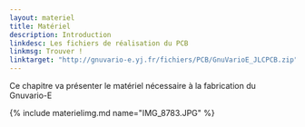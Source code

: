 ```yaml
---
layout: materiel
title: Matériel
description: Introduction
linkdesc: Les fichiers de réalisation du PCB
linkmsg: Trouver !
linktarget: "http://gnuvario-e.yj.fr/fichiers/PCB/GnuVarioE_JLCPCB.zip"
---
```


Ce chapitre va présenter le matériel nécessaire à la fabrication du Gnuvario-E

{% include materielimg.md name="IMG_8783.JPG" %}
